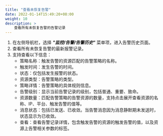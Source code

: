 ```yaml
---
title: "查看未恢复告警"
date: 2022-01-14T15:49:20+08:00
weight: 10
description: >
    查看所有未恢复告警的告警记录
---
```


1. 在左侧导航栏，选择 **_"监控/告警/告警历史"_** 菜单项，进入告警历史页面。
2. 查看所有未恢复告警的最新报警记录。
2. 支持查看以下信息：
    - 策略名称：触发告警的资源匹配的告警策略的名称。
    - 触发时间：发生告警的时间。
    - 状态：仅包括发生报警的状态。
    - 资源类型：告警策略的类型。
    - 策略详情：告警策略的具体规则信息。
    - 告警级别：显示当前告警记录的级别，包括普通、重要、致命。
    - 资源数量：匹配告警策略的告警资源的数量，支持点击展开查看资源的名称、IP、平台、触发告警的值等。
    - 消息状态：包括已发送、已收敛。当告警消息因为消息静默期未发送时，状态显示为已收敛。
    - 查看：查看告警记录详情，包含触发告警的资源的触发告警的值，以及资源上告警相关参数的标签。